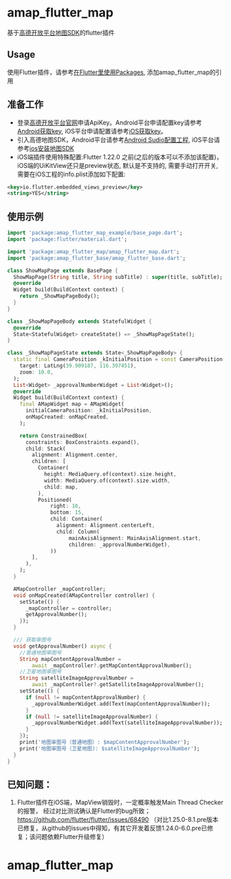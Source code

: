 # amap_flutter_map

基于[高德开放平台地图SDK](https://lbs.amap.com/api/)的flutter插件

## Usage
使用Flutter插件，请参考[在Flutter里使用Packages](https://flutter.cn/docs/development/packages-and-plugins/using-packages), 添加amap_flutter_map的引用

## 准备工作
* 登录[高德开放平台官网](https://lbs.amap.com/)申请ApiKey。Android平台申请配置key请参考[Android获取key](https://lbs.amap.com/api/poi-sdk-android/develop/create-project/get-key/?sug_index=2), iOS平台申请配置请参考[iOS获取key](https://lbs.amap.com/api/poi-sdk-ios/develop/create-project/get-key/?sug_index=1)。
* 引入高德地图SDK，Android平台请参考[Android Sudio配置工程](https://lbs.amap.com/api/android-sdk/guide/create-project/android-studio-create-project), iOS平台请参考[ios安装地图SDK](https://lbs.amap.com/api/ios-sdk/guide/create-project/cocoapods)
* iOS端插件使用特殊配置:Flutter 1.22.0 之前(之后的版本可以不添加该配置)，iOS端的UiKitView还只是preview状态, 默认是不支持的, 需要手动打开开关, 需要在iOS工程的info.plist添加如下配置:
``` XML
<key>io.flutter.embedded_views_preview</key>
<string>YES</string>
```

## 使用示例
``` Dart
import 'package:amap_flutter_map_example/base_page.dart';
import 'package:flutter/material.dart';

import 'package:amap_flutter_map/amap_flutter_map.dart';
import 'package:amap_flutter_base/amap_flutter_base.dart';

class ShowMapPage extends BasePage {
  ShowMapPage(String title, String subTitle) : super(title, subTitle);
  @override
  Widget build(BuildContext context) {
    return _ShowMapPageBody();
  }
}

class _ShowMapPageBody extends StatefulWidget {
  @override
  State<StatefulWidget> createState() => _ShowMapPageState();
}

class _ShowMapPageState extends State<_ShowMapPageBody> {
  static final CameraPosition _kInitialPosition = const CameraPosition(
    target: LatLng(39.909187, 116.397451),
    zoom: 10.0,
  );
  List<Widget> _approvalNumberWidget = List<Widget>();
  @override
  Widget build(BuildContext context) {
    final AMapWidget map = AMapWidget(
      initialCameraPosition: _kInitialPosition,
      onMapCreated: onMapCreated,
    );

    return ConstrainedBox(
      constraints: BoxConstraints.expand(),
      child: Stack(
        alignment: Alignment.center,
        children: [
          Container(
            height: MediaQuery.of(context).size.height,
            width: MediaQuery.of(context).size.width,
            child: map,
          ),
          Positioned(
              right: 10,
              bottom: 15,
              child: Container(
                alignment: Alignment.centerLeft,
                child: Column(
                    mainAxisAlignment: MainAxisAlignment.start,
                    children: _approvalNumberWidget),
              ))
        ],
      ),
    );
  }

  AMapController _mapController;
  void onMapCreated(AMapController controller) {
    setState(() {
      _mapController = controller;
      getApprovalNumber();
    });
  }

  /// 获取审图号
  void getApprovalNumber() async {
    //普通地图审图号
    String mapContentApprovalNumber =
        await _mapController?.getMapContentApprovalNumber();
    //卫星地图审图号
    String satelliteImageApprovalNumber =
        await _mapController?.getSatelliteImageApprovalNumber();
    setState(() {
      if (null != mapContentApprovalNumber) {
        _approvalNumberWidget.add(Text(mapContentApprovalNumber));
      }
      if (null != satelliteImageApprovalNumber) {
        _approvalNumberWidget.add(Text(satelliteImageApprovalNumber));
      }
    });
    print('地图审图号（普通地图）: $mapContentApprovalNumber');
    print('地图审图号（卫星地图): $satelliteImageApprovalNumber');
  }
}

```

## 已知问题：
1. Flutter插件在iOS端，MapView销毁时，一定概率触发Main Thread Checker的报警，
经过对比测试确认是Flutter的bug所致；https://github.com/flutter/flutter/issues/68490 
（对比1.25.0-8.1.pre版本已修复，从github的issues中得知，有其它开发着反馈1.24.0-6.0.pre已修复；该问题依赖Flutter升级修复） 




# amap_flutter_map